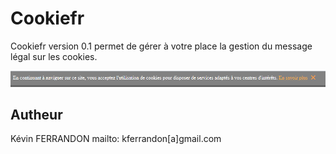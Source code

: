 # Cookiefr

Cookiefr version 0.1 permet de gérer à votre place la gestion du message légal sur les cookies.

![message](msg.png)    

## Autheur
 
Kévin FERRANDON
mailto: kferrandon[a]gmail.com
      


